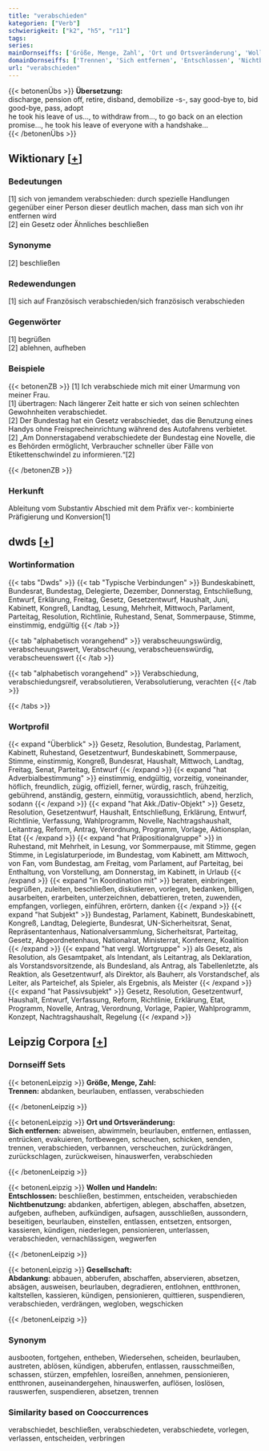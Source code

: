 ```yaml
---
title: "verabschieden"
kategorien: ["Verb"]
schwierigkeit: ["k2", "h5", "r11"]
tags:
series:
mainDornseiffs: ['Größe, Menge, Zahl', 'Ort und Ortsveränderung', 'Wollen und Handeln', 'Gesellschaft']
domainDornseiffs: ['Trennen', 'Sich entfernen', 'Entschlossen', 'Nichtbenutzung', 'Abdankung']
url: "verabschieden"
---
```


{{< betonenÜbs >}}
**Übersetzung:**  
discharge, pension off, retire, disband, demobilize -s-, say good-bye to, bid good-bye, pass, adopt  
he took his leave of us..., to withdraw from..., to go back on an election promise..., he took his leave of everyone with a handshake...  
{{< /betonenÜbs >}}

## Wiktionary [[+](https://de.wiktionary.org/wiki/verabschieden)]

### Bedeutungen
[1] sich von jemandem verabschieden: durch spezielle Handlungen gegenüber einer Person dieser deutlich machen, dass man sich von ihr entfernen wird  
[2] ein Gesetz oder Ähnliches beschließen  

### Synonyme
[2] beschließen  

### Redewendungen
[1] sich auf Französisch verabschieden/sich französisch verabschieden  

### Gegenwörter
[1] begrüßen  
[2] ablehnen, aufheben  

### Beispiele
{{< betonenZB >}}
[1] Ich verabschiede mich mit einer Umarmung von meiner Frau.  
[1] übertragen: Nach längerer Zeit hatte er sich von seinen schlechten Gewohnheiten verabschiedet.  
[2] Der Bundestag hat ein Gesetz verabschiedet, das die Benutzung eines Handys ohne Freisprecheinrichtung während des Autofahrens verbietet.  
[2] „Am Donnerstagabend verabschiedete der Bundestag eine Novelle, die es Behörden ermöglicht, Verbraucher schneller über Fälle von Etikettenschwindel zu informieren.“[2]  

{{< /betonenZB >}}
### Herkunft
Ableitung vom Substantiv Abschied mit dem Präfix ver-: kombinierte Präfigierung und Konversion[1]  



## dwds [[+](https://www.dwds.de/wb/verabschieden)]

### Wortinformation
{{< tabs "Dwds" >}}
{{< tab "Typische Verbindungen" >}}
Bundeskabinett, Bundesrat, Bundestag, Delegierte, Dezember, Donnerstag, Entschließung, Entwurf, Erklärung, Freitag, Gesetz, Gesetzentwurf, Haushalt, Juni, Kabinett, Kongreß, Landtag, Lesung, Mehrheit, Mittwoch, Parlament, Parteitag, Resolution, Richtlinie, Ruhestand, Senat, Sommerpause, Stimme, einstimmig, endgültig
{{< /tab >}}

{{< tab "alphabetisch vorangehend" >}}
verabscheuungswürdig, verabscheuungswert, Verabscheuung, verabscheuenswürdig, verabscheuenswert
{{< /tab >}}

{{< tab "alphabetisch vorangehend" >}}
Verabschiedung, verabschiedungsreif, verabsolutieren, Verabsolutierung, verachten
{{< /tab >}}

{{< /tabs >}}

### Wortprofil
{{< expand "Überblick" >}} Gesetz, Resolution, Bundestag, Parlament, Kabinett, Ruhestand, Gesetzentwurf, Bundeskabinett, Sommerpause, Stimme, einstimmig, Kongreß, Bundesrat, Haushalt, Mittwoch, Landtag, Freitag, Senat, Parteitag, Entwurf {{< /expand >}}
{{< expand "hat Adverbialbestimmung" >}} einstimmig, endgültig, vorzeitig, voneinander, höflich, freundlich, zügig, offiziell, ferner, würdig, rasch, frühzeitig, gebührend, anständig, gestern, einmütig, voraussichtlich, abend, herzlich, sodann {{< /expand >}}
{{< expand "hat Akk./Dativ-Objekt" >}} Gesetz, Resolution, Gesetzentwurf, Haushalt, Entschließung, Erklärung, Entwurf, Richtlinie, Verfassung, Wahlprogramm, Novelle, Nachtragshaushalt, Leitantrag, Reform, Antrag, Verordnung, Programm, Vorlage, Aktionsplan, Etat {{< /expand >}}
{{< expand "hat Präpositionalgruppe" >}} in Ruhestand, mit Mehrheit, in Lesung, vor Sommerpause, mit Stimme, gegen Stimme, in Legislaturperiode, im Bundestag, vom Kabinett, am Mittwoch, von Fan, vom Bundestag, am Freitag, vom Parlament, auf Parteitag, bei Enthaltung, von Vorstellung, am Donnerstag, im Kabinett, in Urlaub {{< /expand >}}
{{< expand "in Koordination mit" >}} beraten, einbringen, begrüßen, zuleiten, beschließen, diskutieren, vorlegen, bedanken, billigen, ausarbeiten, erarbeiten, unterzeichnen, debattieren, treten, zuwenden, empfangen, vorliegen, einführen, erörtern, danken {{< /expand >}}
{{< expand "hat Subjekt" >}} Bundestag, Parlament, Kabinett, Bundeskabinett, Kongreß, Landtag, Delegierte, Bundesrat, UN-Sicherheitsrat, Senat, Repräsentantenhaus, Nationalversammlung, Sicherheitsrat, Parteitag, Gesetz, Abgeordnetenhaus, Nationalrat, Ministerrat, Konferenz, Koalition {{< /expand >}}
{{< expand "hat vergl. Wortgruppe" >}} als Gesetz, als Resolution, als Gesamtpaket, als Intendant, als Leitantrag, als Deklaration, als Vorstandsvorsitzende, als Bundesland, als Antrag, als Tabellenletzte, als Reaktion, als Gesetzentwurf, als Direktor, als Bauherr, als Vorstandschef, als Leiter, als Parteichef, als Spieler, als Ergebnis, als Meister {{< /expand >}}
{{< expand "hat Passivsubjekt" >}} Gesetz, Resolution, Gesetzentwurf, Haushalt, Entwurf, Verfassung, Reform, Richtlinie, Erklärung, Etat, Programm, Novelle, Antrag, Verordnung, Vorlage, Papier, Wahlprogramm, Konzept, Nachtragshaushalt, Regelung {{< /expand >}}

## Leipzig Corpora [[+](https://corpora.uni-leipzig.de/en/res?word=verabschieden&corpusId=deu_newscrawl-public_2018)]

### Dornseiff Sets
{{< betonenLeipzig >}}
**Größe, Menge, Zahl:**  
**Trennen:** abdanken, beurlauben, entlassen, verabschieden  

{{< /betonenLeipzig >}}


{{< betonenLeipzig >}}
**Ort und Ortsveränderung:**  
**Sich entfernen:** abweisen, abwimmeln, beurlauben, entfernen, entlassen, entrücken, evakuieren, fortbewegen, scheuchen, schicken, senden, trennen, verabschieden, verbannen, verscheuchen, zurückdrängen, zurückschlagen, zurückweisen, hinauswerfen, verabschieden  

{{< /betonenLeipzig >}}


{{< betonenLeipzig >}}
**Wollen und Handeln:**  
**Entschlossen:** beschließen, bestimmen, entscheiden, verabschieden  
**Nichtbenutzung:** abdanken, abfertigen, ablegen, abschaffen, absetzen, aufgeben, aufheben, aufkündigen, aufsagen, ausschließen, aussondern, beseitigen, beurlauben, einstellen, entlassen, entsetzen, entsorgen, kassieren, kündigen, niederlegen, pensionieren, unterlassen, verabschieden, vernachlässigen, wegwerfen  

{{< /betonenLeipzig >}}


{{< betonenLeipzig >}}
**Gesellschaft:**  
**Abdankung:** abbauen, abberufen, abschaffen, abservieren, absetzen, absägen, ausweisen, beurlauben, degradieren, entlohnen, entthronen, kaltstellen, kassieren, kündigen, pensionieren, quittieren, suspendieren, verabschieden, verdrängen, wegloben, wegschicken  

{{< /betonenLeipzig >}}

### Synonym
ausbooten, fortgehen, entheben, Wiedersehen, scheiden, beurlauben, austreten, ablösen, kündigen, abberufen, entlassen, rausschmeißen, schassen, stürzen, empfehlen, losreißen, annehmen, pensionieren, entthronen, auseinandergehen, hinauswerfen, auflösen, loslösen, rauswerfen, suspendieren, absetzen, trennen


### Similarity based on Cooccurrences
verabschiedet, beschließen, verabschiedeten, verabschiedete, vorlegen, verlassen, entscheiden, verbringen

